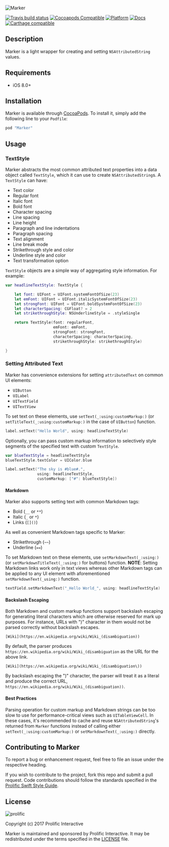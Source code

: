![Marker](Images/Marker_Banner.jpg)

[![Travis build status](https://img.shields.io/travis/prolificinteractive/Marker.svg?style=flat-square)](https://travis-ci.org/prolificinteractive/Marker)
[![Cocoapods Compatible](https://img.shields.io/cocoapods/v/Marker.svg?style=flat-square)](https://img.shields.io/cocoapods/v/Marker.svg)
[![Platform](https://img.shields.io/cocoapods/p/Marker.svg?style=flat-square)](http://cocoadocs.org/docsets/Marker)
[![Docs](https://img.shields.io/cocoapods/metrics/doc-percent/Marker.svg?style=flat-square)](http://cocoadocs.org/docsets/Marker)
[![Carthage compatible](https://img.shields.io/badge/Carthage-compatible-4BC51D.svg?style=flat)](https://github.com/Carthage/Carthage)

## Description

Marker is a light wrapper for creating and setting `NSAttributedString` values.

## Requirements

* iOS 8.0+

## Installation

Marker is available through [CocoaPods](http://cocoapods.org). To install it, simply add the following line to your `Podfile`:

```ruby
pod "Marker"
```

## Usage

### TextStyle

Marker abstracts the most common attributed text properties into a data object called `TextStyle`, which it can use to create `NSAttributedString`s. A `TextStyle` can have:

* Text color
* Regular font
* Italic font
* Bold font
* Character spacing
* Line spacing
* Line height
* Paragraph and line indentations
* Paragraph spacing
* Text alignment
* Line break mode
* Strikethrough style and color
* Underline style and color
* Text transformation option

`TextStyle` objects are a simple way of aggregating style information. For example:

```swift
var headlineTextStyle: TextStyle {

    let font: UIFont = UIFont.systemFontOfSize(23)
    let emFont: UIFont = UIFont.italicSystemFontOfSize(23)
    let strongFont: UIFont = UIFont.boldSystemFontOfSize(23)
    let characterSpacing: CGFloat? = 2
    let strikethroughStyle: NSUnderlineStyle = .styleSingle

    return TextStyle(font: regularFont,
                     emFont: emFont,
                     strongFont: strongFont,
                     characterSpacing: characterSpacing,
                     strikethroughStyle: strikethroughStyle)

}
```

### Setting Attributed Text

Marker has convenience extensions for setting `attributedText` on common UI elements:

* `UIButton`
* `UILabel`
* `UITextField`
* `UITextView`

To set text on these elements, use `setText(_:using:customMarkup:)` (or `setTitleText(_:using:customMarkup:)` in the case of `UIButton`) function.

```swift
label.setText("Hello World", using: headlineTextStyle)
```

Optionally, you can pass custom markup information to selectively style segments of the specified text with custom `TextStyle`.

```swift
var blueTextStyle = headlineTextStyle
blueTextStyle.textColor = UIColor.blue

label.setText("The sky is #blue#.",
              using: headlineTextStyle,
              customMarkup: ["#": blueTextStyle])
```

#### Markdown

Marker also supports setting text with common Markdown tags:

* Bold (`__` or `**`)
* Italic (`_` or `*`)
* Links (`[]()`)

As well as convenient Markdown tags specific to Marker:

* Strikethrough (`~~`)
* Underline (`==`)

To set Markdown text on these elements, use `setMarkdownText(_:using:)` (or `setMarkdownTitleText(_:using:)` for buttons) function. **NOTE**: Setting Markdown links work only in text views whereas other Markdown tags can be applied to any UI element with aforementioned `setMarkdownText(_using:)` function.

```swift
textField.setMarkdownText("_Hello World_", using: headlineTextStyle)
```

#### Backslash Escaping

Both Markdown and custom markup functions support backslash escaping for generating literal characters which are otherwise reserved for mark up purposes. For instance, URLs with ")" character in them would not be parsed correctly without backslash escapes.

```
[Wiki](https://en.wikipedia.org/wiki/Wiki_(disambiguation))
```

By default, the parser produces `https://en.wikipedia.org/wiki/Wiki_(disambiguation` as the URL for the above link.

```
[Wiki](https://en.wikipedia.org/wiki/Wiki_(disambiguation\))
```

By backslash escaping the ")" character, the parser will treat it as a literal and produce the correct URL, `https://en.wikipedia.org/wiki/Wiki_(disambiguation))`.


#### Best Practices

Parsing operation for custom markup and Markdown strings can be too slow to use for performance-critical views such as `UITableViewCell`. In these cases, it's recommended to cache and reuse `NSAttributedString`'s returned from `Marker` functions instead of calling either `setText(_:using:customMarkup:)` or `setMarkdownText(_:using:)` directly.

## Contributing to Marker

To report a bug or enhancement request, feel free to file an issue under the respective heading.

If you wish to contribute to the project, fork this repo and submit a pull request. Code contributions should follow the standards specified in the [Prolific Swift Style Guide](https://github.com/prolificinteractive/swift-style-guide).

## License

![prolific](https://s3.amazonaws.com/prolificsitestaging/logos/Prolific_Logo_Full_Color.png)

Copyright (c) 2017 Prolific Interactive

Marker is maintained and sponsored by Prolific Interactive. It may be redistributed under the terms specified in the [LICENSE] file.

[LICENSE]: ./LICENSE
